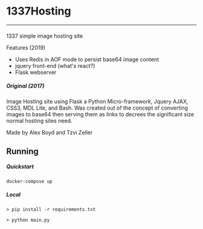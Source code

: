 # 1337Hosting

---

####

1337 simple image hosting site


Features (2019)

- Uses Redis in AOF mode to persist base64 image content
- jquery front-end (what's react?)
- Flask webserver

##### Original (2017)

Image Hosting site using Flask a Python Micro-framework, Jquery AJAX, CSS3, MDL Lite, and Bash. Was created out of the concept of converting images to base64 then serving them as links to decrees the significant size normal hosting sites need.

Made by Alex Boyd and Tzvi Zeller

Running
-------

##### Quickstart
`docker-compose up`

##### Local
`> pip install -r requirements.txt`

`> python main.py`